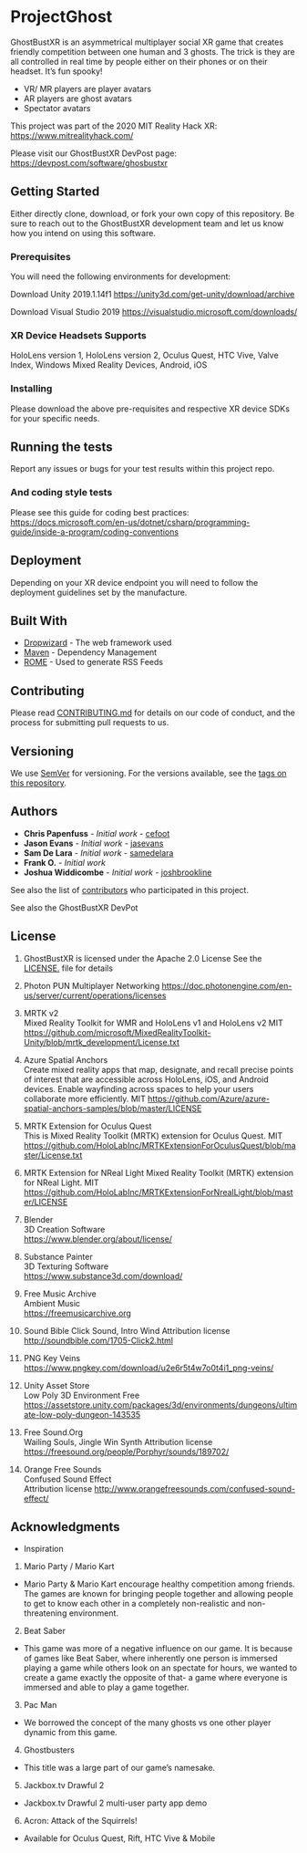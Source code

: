 # ProjectGhost

GhostBustXR is an asymmetrical multiplayer social XR game that creates friendly competition between one human and 3 ghosts. The trick is they are all controlled in real time by people either on their phones or on their headset. It’s fun spooky!

- VR/ MR players are player avatars
- AR players are ghost avatars
- Spectator avatars

This project was part of the 2020 MIT Reality Hack XR:
https://www.mitrealityhack.com/

Please visit our GhostBustXR DevPost page:
https://devpost.com/software/ghosbustxr

## Getting Started

Either directly clone, download, or fork your own copy of this repository. Be sure to reach out to the GhostBustXR development team and let us know how you intend on using this software.

### Prerequisites

You will need the following environments for development:

Download Unity 2019.1.14f1 
https://unity3d.com/get-unity/download/archive

Download Visual Studio 2019 
https://visualstudio.microsoft.com/downloads/

### XR Device Headsets Supports

HoloLens version 1, HoloLens version 2, Oculus Quest, HTC Vive, Valve Index, Windows Mixed Reality Devices, Android, iOS

### Installing

Please download the above pre-requisites and respective XR device SDKs for your specific needs.

## Running the tests

Report any issues or bugs for your test results within this project repo.


### And coding style tests

Please see this guide for coding best practices:
https://docs.microsoft.com/en-us/dotnet/csharp/programming-guide/inside-a-program/coding-conventions

## Deployment

Depending on your XR device endpoint you will need to follow the deployment guidelines set by the manufacture.

## Built With

* [Dropwizard](http://www.dropwizard.io/1.0.2/docs/) - The web framework used
* [Maven](https://maven.apache.org/) - Dependency Management
* [ROME](https://rometools.github.io/rome/) - Used to generate RSS Feeds

## Contributing

Please read [CONTRIBUTING.md](https://gist.github.com/PurpleBooth/b24679402957c63ec426) for details on our code of conduct, and the process for submitting pull requests to us.

## Versioning

We use [SemVer](http://semver.org/) for versioning. For the versions available, see the [tags on this repository](https://github.com/your/project/tags). 

## Authors

* **Chris Papenfuss** - *Initial work* - [cefoot](https://github.com/cefoot)
* **Jason Evans** - *Initial work* - [jasevans](https://github.com/jaseva)
* **Sam De Lara** - *Initial work* - [samedelara](https://github.com/samdelara)
* **Frank O.** - *Initial work* 
* **Joshua Widdicombe** - *Initial work* - [joshbrookline](https://github.com/JoshBrookline)

See also the list of [contributors](https://github.com/cefoot/ProjectGhost/graphs/contributors) who participated in this project.

See also the GhostBustXR DevPot

## License

1. GhostBustXR is licensed under the Apache 2.0 License 
See the [LICENSE.](LICENSE) file for details

2. Photon PUN 
Multiplayer Networking 
https://doc.photonengine.com/en-us/server/current/operations/licenses

3. MRTK v2	
Mixed Reality Toolkit for WMR and HoloLens v1 and HoloLens v2	MIT	
https://github.com/microsoft/MixedRealityToolkit-Unity/blob/mrtk_development/License.txt

4. Azure Spatial Anchors	
Create mixed reality apps that map, designate, and recall precise points of interest that are accessible across HoloLens, iOS, and Android devices. Enable wayfinding across spaces to help your users collaborate more efficiently.	MIT	
https://github.com/Azure/azure-spatial-anchors-samples/blob/master/LICENSE

5. MRTK Extension for Oculus Quest	
This is Mixed Reality Toolkit (MRTK) extension for Oculus Quest.	MIT	https://github.com/HoloLabInc/MRTKExtensionForOculusQuest/blob/master/License.txt

6. MRTK Extension for NReal 
Light	Mixed Reality Toolkit (MRTK) extension for NReal Light.	MIT	https://github.com/HoloLabInc/MRTKExtensionForNrealLight/blob/master/LICENSE

7. Blender	
3D Creation Software	
https://www.blender.org/about/license/

8. Substance Painter	
3D Texturing Software	
https://www.substance3d.com/download/

9. Free Music Archive	
Ambient Music	
https://freemusicarchive.org

10. Sound Bible	
Click Sound, Intro Wind	Attribution license	
http://soundbible.com/1705-Click2.html

11. PNG Key	Veins	
https://www.pngkey.com/download/u2e6r5t4w7o0t4i1_png-veins/

12. Unity Asset Store	
Low Poly 3D Environment	Free	
https://assetstore.unity.com/packages/3d/environments/dungeons/ultimate-low-poly-dungeon-143535

13. Free Sound.Org	
Wailing Souls, Jingle Win Synth	
Attribution license	
https://freesound.org/people/Porphyr/sounds/189702/

12. Orange Free Sounds	
Confused Sound Effect	
Attribution license	
http://www.orangefreesounds.com/confused-sound-effect/

## Acknowledgments

* Inspiration

1. Mario Party / Mario Kart
- Mario Party & Mario Kart encourage healthy competition among friends. The games are known for bringing people together and allowing people to get to know each other in a completely non-realistic and non-threatening environment. 

2. Beat Saber
- This game was more of a negative influence on our game. It is because of games like Beat Saber, where inherently one person is immersed playing a game while others look on an spectate for hours, we wanted to create a game exactly the opposite of that- a game where everyone is immersed and able to play a game together.

3. Pac Man
- We borrowed the concept of the many ghosts vs one other player dynamic from this game. 

4. Ghostbusters
- This title was a large part of our game’s namesake. 

5. Jackbox.tv Drawful 2
- Jackbox.tv Drawful 2 multi-user party app demo

6. Acron: Attack of the Squirrels!
- Available for Oculus Quest, Rift, HTC Vive & Mobile
